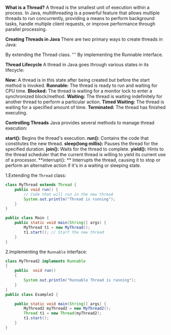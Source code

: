 **What is a Thread?**
A thread is the smallest unit of execution within a process. In Java, multithreading is a powerful feature that allows multiple threads to run concurrently, providing a means to perform background tasks, handle multiple client requests, or improve performance through parallel processing.

**Creating Threads in Java**
There are two primary ways to create threads in Java:

By extending the Thread class.
'''
By implementing the Runnable interface.


**Thread Lifecycle**
A thread in Java goes through various states in its lifecycle:

**New:** A thread is in this state after being created but before the start method is invoked.
**Runnable:** The thread is ready to run and waiting for CPU time.
**Blocked:** The thread is waiting for a monitor lock to enter a synchronized block/method.
**Waiting:** The thread is waiting indefinitely for another thread to perform a particular action.
**Timed Waiting:** The thread is waiting for a specified amount of time.
**Terminated:** The thread has finished executing.

**Controlling Threads**
Java provides several methods to manage thread execution:

**start():** Begins the thread's execution.
**run():** Contains the code that constitutes the new thread.
**sleep(long millis):** Pauses the thread for the specified duration.
**join():** Waits for the thread to complete.
**yield():** Hints to the thread scheduler that the current thread is willing to yield its current use of a processor.
**interrupt(): ** Interrupts the thread, causing it to stop or perform an alternative action if it's in a waiting or sleeping state.

1.Extending the `Thread` class:

```java
class MyThread extends Thread {
    public void run() {
        // Code that will run in the new thread
        System.out.println("Thread is running");
    }
}

public class Main {
    public static void main(String[] args) {
        MyThread t1 = new MyThread();
        t1.start(); // Start the new thread
    }
}

```

2.Implementing the `Runnable` interface:
```java
class MyThread2 implements Runnable
{
    public  void run()
    {
        System.out.println("Runnable Thread is running");
    }
}
public class Example2 {

    public static void main(String[] args) {
        MyThread2 myThread2 = new MyThread2();
        Thread t1 = new Thread(myThread2);
        t1.start();
    }
}
```

